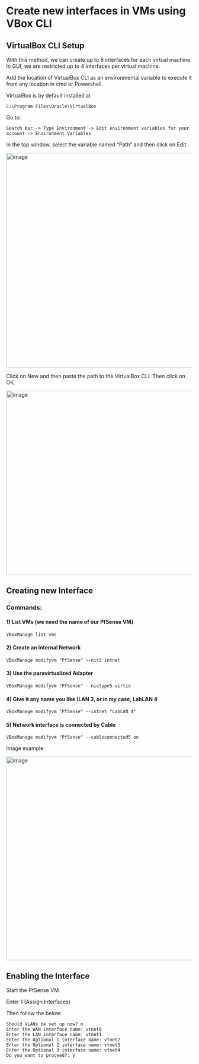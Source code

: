 # Create new interfaces in VMs using VBox CLI

## VirtualBox CLI Setup

With this method, we can create up to 8 interfaces for each virtual machine. In GUI, we are restricted up to 4 interfaces per virtual machine.

Add the location of VirtualBox CLI as an environmental variable to execute it from any location in cmd or Powershell.

VirtualBox is by default installed at 

    C:\Program Files\Oracle\VirtualBox

Go to:

    Search bar -> Type Environment -> Edit environment variables for your account -> Environment Variables

In the top window, select the variable named “Path” and then click on Edit.

<img width="611" height="578" alt="image" src="https://github.com/user-attachments/assets/3d7f683c-8c29-4967-8afe-472bb7188f31" />

Click on New and then paste the path to the VirtualBox CLI. Then click on OK.

<img width="564" height="496" alt="image" src="https://github.com/user-attachments/assets/32cd8f69-ad3d-4bb5-bde3-f140fd32393a" />

## Creating new Interface

### Commands:

#### 1) List VMs (we need the name of our PfSense VM)

    VBoxManage list vms

#### 2) Create an Internal Network

    VBoxManage modifyvm "PfSense" --nic5 intnet

#### 3) Use the paravirtualized Adapter

    VBoxManage modifyvm "PfSense" --nictype5 virtio

#### 4) Give it any name you like (LAN 3, or in my case, LabLAN 4

    VBoxManage modifyvm "PfSense" --intnet "LabLAN 4"

#### 5) Network interface is connected by Cable

    VBoxManage modifyvm "PfSense" --cableconnected5 on

Image example:

<img width="884" height="548" alt="image" src="https://github.com/user-attachments/assets/8d33b50b-0430-43d8-8e5b-1f1e97f543b4" />

## Enabling the Interface

Start the PfSense VM

Enter 1 (Assign Interfaces)

Then follow the below:

    Should VLANs be set up now? n
    Enter the WAN interface name: vtnet0
    Enter the LAN interface name: vtnet1
    Enter the Optional 1 interface name: vtnet2   
    Enter the Optional 2 interface name: vtnet3
    Enter the Optional 3 interface name: vtnet4
    Do you want to proceed?: y




